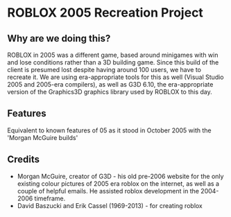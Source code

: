 # ROBLOX 2005 Recreation Project
## Why are we doing this?
ROBLOX in 2005 was a different game, based around minigames with win and lose conditions rather than a 3D building game. Since this build of the client is presumed lost despite having around 100 users, we have to recreate it. We are using era-appropriate tools for this as well (Visual Studio 2005 and 2005-era compilers), as well as G3D 6.10, the era-appropriate version of the Graphics3D graphics library used by ROBLOX to this day.

## Features
Equivalent to known features of 05 as it stood in October 2005 with the 'Morgan McGuire builds'

## Credits
- Morgan McGuire, creator of G3D - his old pre-2006 website for the only existing colour pictures of 2005 era roblox on the internet, as well as a couple of helpful emails. He assisted roblox development in the 2004-2006 timeframe.
- David Baszucki and Erik Cassel (1969-2013) - for creating roblox
